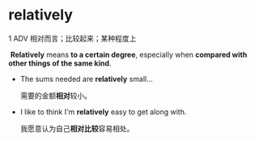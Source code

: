 # relatively

1 ADV 相对而言；比较起来；某种程度上

​	**Relatively** means **to a certain degree**, especially when **compared with other things of the same kind**.

* The sums needed are **relatively** small...

  需要的金额**相对**较小。

* I like to think I'm **relatively** easy to get along with.

  我愿意认为自己**相对比较**容易相处。

